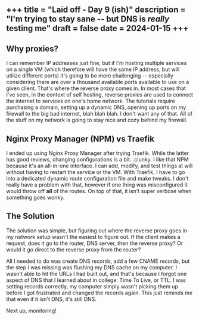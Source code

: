 +++
title = "Laid off - Day 9 (ish)"
description = "I'm trying to stay sane -- but DNS is *really* testing me"
draft = false
date = 2024-01-15
+++
---

## Why proxies?

I can remember IP addresses just fine, but if I'm hosting multiple services on a single VM (which therefore will have the same IP address, but will utilize different ports) it's going to be more challenging -- especially considering there are over a thousand available ports available to use on a given client. That's where the reverse proxy comes in. In most cases that I've seen, in the context of self hosting, reverse proxies are used to connect the internet to services on one's home network. The tutorials require purchasing a domain, setting up a dynamic DNS, opening up ports on my firewall to the big bad internet, blah blah blah. I don't want any of that. All of the stuff on my network is going to stay nice and cozy behind my firewall.

## Nginx Proxy Manager (NPM) vs Traefik

I ended up using Nginx Proxy Manager after trying Traefik. While the latter has good reviews, changing configurations is a bit...clunky. I like that NPM because it's an all-in-one interface. I can add, modify, and test things at will without having to restart the service or the VM. With Traefik, I have to go into a dedicated dynamic route configuration file and make tweaks. I don't really have a problem with that, however if one thing was misconfigured it would throw off **all** of the routes. On top of that, it isn't super verbose when something goes wonky. 

## The Solution

The solution was simple, but figuring out where the reverse proxy goes in my network setup wasn't the easiest to figure out. If the client makes a request, does it go to the router, DNS server, then the reverse proxy? Or would it go direct to the reverse proxy from the router?

All I needed to do was create DNS records, add a few CNAME records, but the step I was missing was flushing my DNS cache on my computer. I wasn't able to hit the URLs I had built out, and that's because I forgot one aspect of DNS that I learned about in college: Time To Live, or TTL. I was setting records correctly, my computer simply wasn't picking them up before I got frustrated and changed the records again. This just reminds me that even if it isn't DNS, it's still DNS.


Next up, monitoring! 